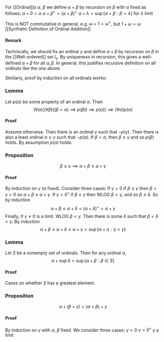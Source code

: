 For [[Ordinal]]$s$ $\alpha$, $\beta$ we define $\alpha+\beta$ by recursion on $\beta$ with $\alpha$ fixed as follows:
$\alpha+0=\alpha$
$\alpha+\beta^{+}=(\alpha+\beta)^{+}$
$\alpha+\lambda=\sup \{ \alpha+\beta:\beta<\lambda \}$ for $\lambda$ limit

This is NOT commutative in general, e.g. $\omega+1=\omega^{+}$, but $1+\omega=\omega$
[[Synthetic Definition of Ordinal Addition]]

#### Remark
Technically, we should fix an ordinal $\gamma$ and define $\alpha+\beta$ by recursion on $\beta$ in the [[Well-ordered]] set $I_{\gamma}$. 
By uniqueness in recursion, this gives a well-defined $\alpha+\beta$ for all $\alpha,\beta$. 
In general, this justifies recursive definition on all ordinals like the one above.

Similarly, proof by induction on all ordinals works:
### Lemma
Let $p(\alpha)$ be some property of an ordinal $\alpha$. 
Then
$$
(\forall \alpha)((\forall \beta)((\beta<\alpha)\implies p(\beta))\implies p(\alpha))\implies(\forall \alpha)p(\alpha)
$$
#### Proof
Assume otherwise. 
Then there is an ordinal $\gamma$ such that $\neg p(\gamma)$. 
Then there is also a least ordinal $\alpha\leq \gamma$ such that $\neg p(\alpha)$. 
If $\beta<\alpha$, then $\beta\leq \gamma$ and so $p(\beta)$ holds. By assumption $p(\alpha)$ holds.

### Proposition
$$
\beta\leq \gamma \implies \alpha+\beta\leq \alpha+\gamma
$$
#### Proof
By induction on $\gamma$ ($\alpha$ fixed). 
Consider three cases:
If $\gamma=0$ if $\beta\leq \gamma$ then $\beta=\gamma=0$ so $\alpha+\beta\leq \alpha+\gamma$.
If $\gamma=\delta^{+}$ if $\beta\leq \gamma$ then WLOG $\beta<\gamma$, and so $\beta\leq \delta$. 
So by induction 
$$
\alpha+\beta\leq \alpha+\delta<(\alpha+\delta)^{+}=\alpha+\gamma
$$
Finally, if $\gamma\neq 0$ is a limit. WLOG $\beta<\gamma$. 
Then there is some $\delta$ such that $\beta<\delta<\gamma$. 
By induction 
$$
\alpha+\beta\leq \alpha+\delta\leq\alpha+\gamma=\sup \{ \alpha+\eta: \eta<\gamma \}
$$

### Lemma
Let $S$ be a nonempty set of ordinals. 
Then for any ordinal $\alpha$,
$$
\alpha+\sup S=\sup \{ \alpha+\beta:\beta \in S \}
$$
#### Proof
Cases on whether $S$ has a greatest element. 

### Proposition
$$
\alpha+(\beta+\gamma)=(\alpha+\beta)+\gamma
$$
#### Proof
By induction on $\gamma$ with $\alpha$, $\beta$ fixed. We consider three cases:
$\gamma=0$ 
$\gamma=\delta^{+}$
$\gamma$ a limit